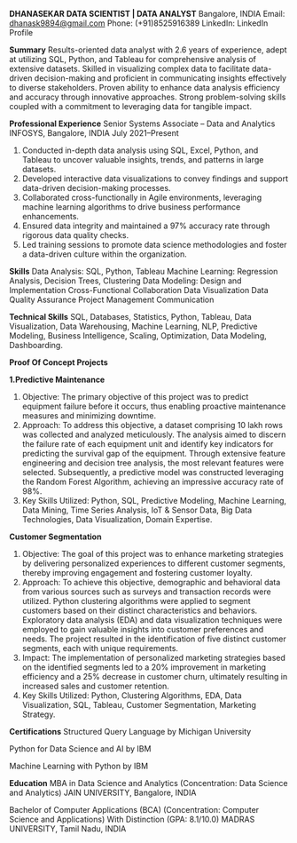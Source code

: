 **DHANASEKAR**
**DATA SCIENTIST | DATA ANALYST**
Bangalore, INDIA
Email: dhanask9894@gmail.com
Phone: (+91)8525916389
LinkedIn: LinkedIn Profile

**Summary**
Results-oriented data analyst with 2.6 years of experience, adept at utilizing SQL, Python, and Tableau for comprehensive analysis of extensive datasets. Skilled in visualizing complex data to facilitate data-driven decision-making and proficient in communicating insights effectively to diverse stakeholders. Proven ability to enhance data analysis efficiency and accuracy through innovative approaches. Strong problem-solving skills coupled with a commitment to leveraging data for tangible impact.

**Professional Experience**
Senior Systems Associate – Data and Analytics
INFOSYS, Bangalore, INDIA
July 2021–Present

1. Conducted in-depth data analysis using SQL, Excel, Python, and Tableau to uncover valuable insights, trends, and patterns in large datasets.
2. Developed interactive data visualizations to convey findings and support data-driven decision-making processes.
3. Collaborated cross-functionally in Agile environments, leveraging machine learning algorithms to drive business performance enhancements.
4. Ensured data integrity and maintained a 97% accuracy rate through rigorous data quality checks.
5. Led training sessions to promote data science methodologies and foster a data-driven culture within the organization.

**Skills**
Data Analysis: SQL, Python, Tableau
Machine Learning: Regression Analysis, Decision Trees, Clustering
Data Modeling: Design and Implementation
Cross-Functional Collaboration
Data Visualization
Data Quality Assurance
Project Management
Communication

**Technical Skills**
SQL, Databases, Statistics, Python, Tableau, Data Visualization, Data Warehousing, Machine Learning, NLP, Predictive Modeling, Business Intelligence, Scaling, Optimization, Data Modeling, Dashboarding.

**Proof Of Concept Projects**

**1.Predictive Maintenance**
1. Objective: The primary objective of this project was to predict equipment failure before it occurs, thus enabling proactive maintenance measures and minimizing downtime.
2. Approach: To address this objective, a dataset comprising 10 lakh rows was collected and analyzed meticulously. The analysis aimed to discern the failure rate of each equipment unit and identify key indicators for predicting the survival gap of the equipment. Through extensive feature engineering and decision tree analysis, the most relevant features were selected. Subsequently, a predictive model was constructed leveraging the Random Forest Algorithm, achieving an impressive accuracy rate of 98%.
3. Key Skills Utilized: Python, SQL, Predictive Modeling, Machine Learning, Data Mining, Time Series Analysis, IoT & Sensor Data, Big Data Technologies, Data Visualization, Domain Expertise.
   
**Customer Segmentation**
1. Objective: The goal of this project was to enhance marketing strategies by delivering personalized experiences to different customer segments, thereby improving engagement and fostering customer loyalty.
2. Approach: To achieve this objective, demographic and behavioral data from various sources such as surveys and transaction records were utilized. Python clustering algorithms were applied to segment customers based on their distinct characteristics and behaviors. Exploratory data analysis (EDA) and data visualization techniques were employed to gain valuable insights into customer preferences and needs. The project resulted in the identification of five distinct customer segments, each with unique requirements.
3. Impact: The implementation of personalized marketing strategies based on the identified segments led to a 20% improvement in marketing efficiency and a 25% decrease in customer churn, ultimately resulting in increased sales and customer retention.
4. Key Skills Utilized: Python, Clustering Algorithms, EDA, Data Visualization, SQL, Tableau, Customer Segmentation, Marketing Strategy.

**Certifications**
Structured Query Language by Michigan University

Python for Data Science and AI by IBM

Machine Learning with Python by IBM

**Education**
MBA in Data Science and Analytics (Concentration: Data Science and Analytics)
JAIN UNIVERSITY, Bangalore, INDIA

Bachelor of Computer Applications (BCA) (Concentration: Computer Science and Applications)
With Distinction (GPA: 8.1/10.0)
MADRAS UNIVERSITY, Tamil Nadu, INDIA
